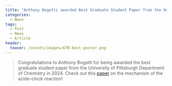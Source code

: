 ```yaml
---
title: "Anthony Bogetti awarded Best Graduate Student Paper from the University of Pittsburgh"
categories:
  - News
tags:
  - Post
  - News
  - Article
header:
  teaser: /assets/images/ATB-best-poster.png
---
```



> Congratulations to Anthony Bogetti for being awarded the best graduate student paper from the University of Pittsburgh Department of Chemistry in 2024. Check out this [paper](https://pubs.acs.org/doi/10.1021/jacs.4c03360) on the mechanism of the azide-clock reaction! 
